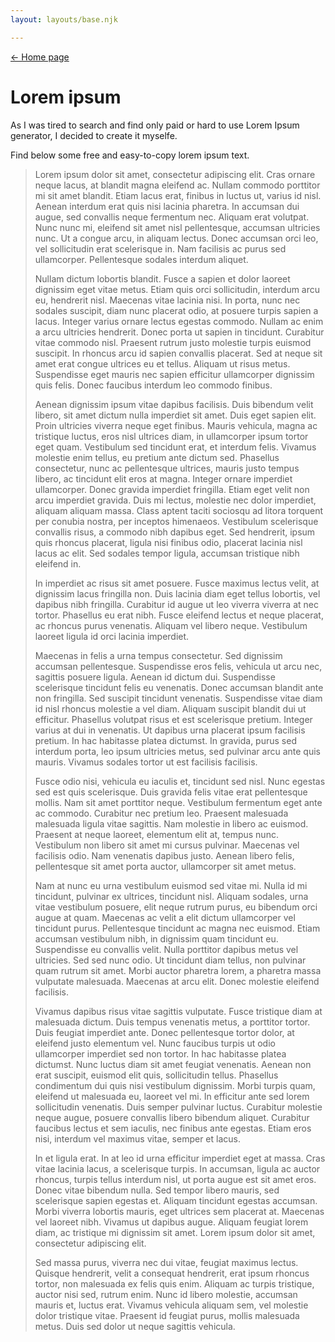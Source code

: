 ```yaml
---
layout: layouts/base.njk

---
```


<nav class="post-back post-back--top">
	<a href="/">&larr; Home page</a>
</nav>

# Lorem ipsum

As I was tired to search and find only paid or hard to use Lorem Ipsum generator, I decided to create it myselfe. 

Find below some free and easy-to-copy lorem ipsum text.

> Lorem ipsum dolor sit amet, consectetur adipiscing elit. Cras ornare neque lacus, at blandit magna eleifend ac. Nullam commodo porttitor mi sit amet blandit. Etiam lacus erat, finibus in luctus ut, varius id nisl. Aenean interdum erat quis nisi lacinia pharetra. In accumsan dui augue, sed convallis neque fermentum nec. Aliquam erat volutpat. Nunc nunc mi, eleifend sit amet nisl pellentesque, accumsan ultricies nunc. Ut a congue arcu, in aliquam lectus. Donec accumsan orci leo, vel sollicitudin erat scelerisque in. Nam facilisis ac purus sed ullamcorper. Pellentesque sodales interdum aliquet.
> 
> Nullam dictum lobortis blandit. Fusce a sapien et dolor laoreet dignissim eget vitae metus. Etiam quis orci sollicitudin, interdum arcu eu, hendrerit nisl. Maecenas vitae lacinia nisi. In porta, nunc nec sodales suscipit, diam nunc placerat odio, at posuere turpis sapien a lacus. Integer varius ornare lectus egestas commodo. Nullam ac enim a arcu ultricies hendrerit. Donec porta ut sapien in tincidunt. Curabitur vitae commodo nisl. Praesent rutrum justo molestie turpis euismod suscipit. In rhoncus arcu id sapien convallis placerat. Sed at neque sit amet erat congue ultrices eu et tellus. Aliquam ut risus metus. Suspendisse eget mauris nec sapien efficitur ullamcorper dignissim quis felis. Donec faucibus interdum leo commodo finibus.
> 
> Aenean dignissim ipsum vitae dapibus facilisis. Duis bibendum velit libero, sit amet dictum nulla imperdiet sit amet. Duis eget sapien elit. Proin ultricies viverra neque eget finibus. Mauris vehicula, magna ac tristique luctus, eros nisl ultrices diam, in ullamcorper ipsum tortor eget quam. Vestibulum sed tincidunt erat, et interdum felis. Vivamus molestie enim tellus, eu pretium ante dictum sed. Phasellus consectetur, nunc ac pellentesque ultrices, mauris justo tempus libero, ac tincidunt elit eros at magna. Integer ornare imperdiet ullamcorper. Donec gravida imperdiet fringilla. Etiam eget velit non arcu imperdiet gravida. Duis mi lectus, molestie nec dolor imperdiet, aliquam aliquam massa. Class aptent taciti sociosqu ad litora torquent per conubia nostra, per inceptos himenaeos. Vestibulum scelerisque convallis risus, a commodo nibh dapibus eget. Sed hendrerit, ipsum quis rhoncus placerat, ligula nisi finibus odio, placerat lacinia nisl lacus ac elit. Sed sodales tempor ligula, accumsan tristique nibh eleifend in.
> 
> In imperdiet ac risus sit amet posuere. Fusce maximus lectus velit, at dignissim lacus fringilla non. Duis lacinia diam eget tellus lobortis, vel dapibus nibh fringilla. Curabitur id augue ut leo viverra viverra at nec tortor. Phasellus eu erat nibh. Fusce eleifend lectus et neque placerat, ac rhoncus purus venenatis. Aliquam vel libero neque. Vestibulum laoreet ligula id orci lacinia imperdiet.
> 
> Maecenas in felis a urna tempus consectetur. Sed dignissim accumsan pellentesque. Suspendisse eros felis, vehicula ut arcu nec, sagittis posuere ligula. Aenean id dictum dui. Suspendisse scelerisque tincidunt felis eu venenatis. Donec accumsan blandit ante non fringilla. Sed suscipit tincidunt venenatis. Suspendisse vitae diam id nisl rhoncus molestie a vel diam. Aliquam suscipit blandit dui ut efficitur. Phasellus volutpat risus et est scelerisque pretium. Integer varius at dui in venenatis. Ut dapibus urna placerat ipsum facilisis pretium. In hac habitasse platea dictumst. In gravida, purus sed interdum porta, leo ipsum ultricies metus, sed pulvinar arcu ante quis mauris. Vivamus sodales tortor ut est facilisis facilisis.
> 
> Fusce odio nisi, vehicula eu iaculis et, tincidunt sed nisl. Nunc egestas sed est quis scelerisque. Duis gravida felis vitae erat pellentesque mollis. Nam sit amet porttitor neque. Vestibulum fermentum eget ante ac commodo. Curabitur nec pretium leo. Praesent malesuada malesuada ligula vitae sagittis. Nam molestie in libero ac euismod. Praesent at neque laoreet, elementum elit at, tempus nunc. Vestibulum non libero sit amet mi cursus pulvinar. Maecenas vel facilisis odio. Nam venenatis dapibus justo. Aenean libero felis, pellentesque sit amet porta auctor, ullamcorper sit amet metus.
> 
> Nam at nunc eu urna vestibulum euismod sed vitae mi. Nulla id mi tincidunt, pulvinar ex ultrices, tincidunt nisl. Aliquam sodales, urna vitae vestibulum posuere, elit neque rutrum purus, eu bibendum orci augue at quam. Maecenas ac velit a elit dictum ullamcorper vel tincidunt purus. Pellentesque tincidunt ac magna nec euismod. Etiam accumsan vestibulum nibh, in dignissim quam tincidunt eu. Suspendisse eu convallis velit. Nulla porttitor dapibus metus vel ultricies. Sed sed nunc odio. Ut tincidunt diam tellus, non pulvinar quam rutrum sit amet. Morbi auctor pharetra lorem, a pharetra massa vulputate malesuada. Maecenas at arcu elit. Donec molestie eleifend facilisis.
> 
> Vivamus dapibus risus vitae sagittis vulputate. Fusce tristique diam at malesuada dictum. Duis tempus venenatis metus, a porttitor tortor. Duis feugiat imperdiet ante. Donec pellentesque tortor dolor, at eleifend justo elementum vel. Nunc faucibus turpis ut odio ullamcorper imperdiet sed non tortor. In hac habitasse platea dictumst. Nunc luctus diam sit amet feugiat venenatis. Aenean non erat suscipit, euismod elit quis, sollicitudin tellus. Phasellus condimentum dui quis nisi vestibulum dignissim. Morbi turpis quam, eleifend ut malesuada eu, laoreet vel mi. In efficitur ante sed lorem sollicitudin venenatis. Duis semper pulvinar luctus. Curabitur molestie neque augue, posuere convallis libero bibendum aliquet. Curabitur faucibus lectus et sem iaculis, nec finibus ante egestas. Etiam eros nisi, interdum vel maximus vitae, semper et lacus.
> 
> In et ligula erat. In at leo id urna efficitur imperdiet eget at massa. Cras vitae lacinia lacus, a scelerisque turpis. In accumsan, ligula ac auctor rhoncus, turpis tellus interdum nisl, ut porta augue est sit amet eros. Donec vitae bibendum nulla. Sed tempor libero mauris, sed scelerisque sapien egestas et. Aliquam tincidunt egestas accumsan. Morbi viverra lobortis mauris, eget ultrices sem placerat at. Maecenas vel laoreet nibh. Vivamus ut dapibus augue. Aliquam feugiat lorem diam, ac tristique mi dignissim sit amet. Lorem ipsum dolor sit amet, consectetur adipiscing elit.
> 
> Sed massa purus, viverra nec dui vitae, feugiat maximus lectus. Quisque hendrerit, velit a consequat hendrerit, erat ipsum rhoncus tortor, non malesuada ex felis quis enim. Aliquam ac turpis tristique, auctor nisi sed, rutrum enim. Nunc id libero molestie, accumsan mauris et, luctus erat. Vivamus vehicula aliquam sem, vel molestie dolor tristique vitae. Praesent id feugiat purus, mollis malesuada metus. Duis sed dolor ut neque sagittis vehicula.